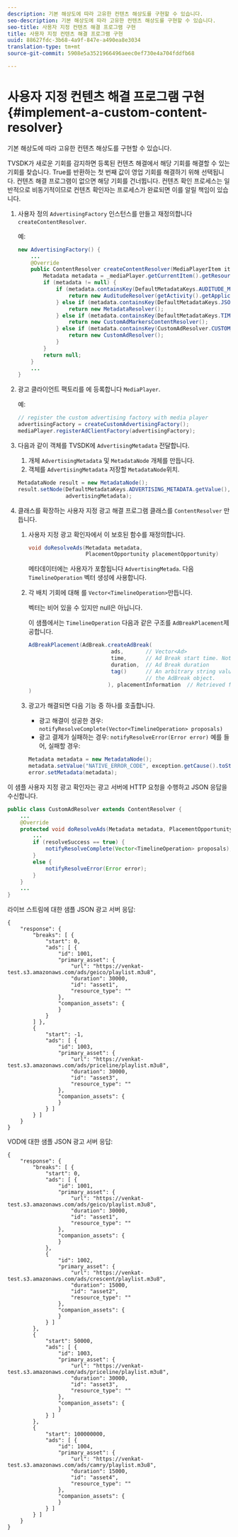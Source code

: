 ```yaml
---
description: 기본 해상도에 따라 고유한 컨텐츠 해상도를 구현할 수 있습니다.
seo-description: 기본 해상도에 따라 고유한 컨텐츠 해상도를 구현할 수 있습니다.
seo-title: 사용자 지정 컨텐츠 해결 프로그램 구현
title: 사용자 지정 컨텐츠 해결 프로그램 구현
uuid: 88627fdc-3b68-4a9f-847e-a490ea8e3034
translation-type: tm+mt
source-git-commit: 5908e5a3521966496aeec0ef730e4a704fddfb68

---
```



# 사용자 지정 컨텐츠 해결 프로그램 구현 {#implement-a-custom-content-resolver}

기본 해상도에 따라 고유한 컨텐츠 해상도를 구현할 수 있습니다.

TVSDK가 새로운 기회를 감지하면 등록된 컨텐츠 해결에서 해당 기회를 해결할 수 있는 기회를 찾습니다. True를 반환하는 첫 번째 값이 영업 기회를 해결하기 위해 선택됩니다. 컨텐츠 해결 프로그램이 없으면 해당 기회를 건너뜁니다. 컨텐츠 확인 프로세스는 일반적으로 비동기적이므로 컨텐츠 확인자는 프로세스가 완료되면 이를 알릴 책임이 있습니다.

1. 사용자 정의 `AdvertisingFactory` 인스턴스를 만들고 재정의합니다 `createContentResolver`.

   예:

   ```java
   new AdvertisingFactory() { 
       ... 
       @Override 
       public ContentResolver createContentResolver(MediaPlayerItem item) { 
           Metadata metadata = _mediaPlayer.getCurrentItem().getResource().getMetadata(); 
           if (metadata != null) { 
               if (metadata.containsKey(DefaultMetadataKeys.AUDITUDE_METADATA_KEY.getValue())) { 
                   return new AuditudeResolver(getActivity().getApplicationContext()); 
               } else if (metadata.containsKey(DefaultMetadataKeys.JSON_METADATA_KEY.getValue())) { 
                   return new MetadataResolver(); 
               } else if (metadata.containsKey(DefaultMetadataKeys.TIME_RANGES_METADATA_KEY.getValue())) { 
                   return new CustomAdMarkersContentResolver(); 
               } else if (metadata.containsKey(CustomAdResolver.CUSTOM_METADATA_KEY)) { 
                   return new CustomAdResolver(); 
               } 
           } 
           return null; 
       } 
       ... 
   }
   ```

1. 광고 클라이언트 팩토리를 에 등록합니다 `MediaPlayer`.

   예:

   ```java
   // register the custom advertising factory with media player 
   advertisingFactory = createCustomAdvertisingFactory(); 
   mediaPlayer.registerAdClientFactory(advertisingFactory);
   ```

1. 다음과 같이 객체를 TVSDK에 `AdvertisingMetadata` 전달합니다.
   1. 개체 `AdvertisingMetadata` 및 `MetadataNode` 개체를 만듭니다.
   1. 객체를 `AdvertisingMetadata` 저장할 `MetadataNode`위치.

   ```java
   MetadataNode result = new MetadataNode(); 
   result.setNode(DefaultMetadataKeys.ADVERTISING_METADATA.getValue(),  
                  advertisingMetadata);
   ```

1. 클래스를 확장하는 사용자 지정 광고 해결 프로그램 클래스를 `ContentResolver` 만듭니다.
   1. 사용자 지정 광고 확인자에서 이 보호된 함수를 재정의합니다.

      ```java
      void doResolveAds(Metadata metadata,  
                        PlacementOpportunity placementOpportunity)
      ```

      메타데이터에는 사용자가 포함됩니다 `AdvertisingMetada`. 다음 `TimelineOperation` 벡터 생성에 사용합니다.

   1. 각 배치 기회에 대해 를 `Vector<TimelineOperation>`만듭니다.

      벡터는 비어 있을 수 있지만 null은 아닙니다.

      이 샘플에서는 `TimelineOperation` 다음과 같은 구조를 `AdBreakPlacement`제공합니다.

      ```java
      AdBreakPlacement(AdBreak.createAdBreak( 
                                ads,       // Vector<Ad> 
                                time,      // Ad Break start time. Note: local time on the timeline 
                                duration,  // Ad Break duration 
                                tag()      // An arbitrary string value that can be attached to  
                                           // the AdBreak object. 
                               ), placementInformation  // Retrieved from PlacementOpportunity 
      )
      ```

   1. 광고가 해결되면 다음 기능 중 하나를 호출합니다.

      * 광고 해결이 성공한 경우: `notifyResolveComplete(Vector<TimelineOperation> proposals)`
      * 광고 결제가 실패하는 경우: `notifyResolveError(Error error)`
      예를 들어, 실패할 경우:

      ```java
      Metadata metadata = new MetadataNode(); 
      metadata.setValue("NATIVE_ERROR_CODE", exception.getCause().toString()); 
      error.setMetadata(metadata);
      ```


<!--<a id="example_4F0D7692A92E480A835D6FDBEDBE75E7"></a>-->

이 샘플 사용자 지정 광고 확인자는 광고 서버에 HTTP 요청을 수행하고 JSON 응답을 수신합니다.

```java
public class CustomAdResolver extends ContentResolver { 
    ... 
    @Override 
    protected void doResolveAds(Metadata metadata, PlacementOpportunity placementOpportunity) { 
        ... 
        if (resolveSuccess == true) { 
            notifyResolveComplete(Vector<TimelineOperation> proposals); 
        } 
        else { 
            notifyResolveError(Error error); 
        } 
    } 
    ... 
}
```

라이브 스트림에 대한 샘플 JSON 광고 서버 응답:

```
{     
    "response": { 
        "breaks": [ { 
            "start": 0, 
            "ads": [ { 
                "id": 1001, 
                "primary_asset": { 
                    "url": "https://venkat-test.s3.amazonaws.com/ads/geico/playlist.m3u8", 
                    "duration": 30000, 
                    "id": "asset1", 
                    "resource_type": "" 
                }, 
                "companion_assets": { 
                } 
            } 
        ] }, 
        { 
            "start": -1, 
            "ads": [ { 
                "id": 1003, 
                "primary_asset": { 
                    "url": "https://venkat-test.s3.amazonaws.com/ads/priceline/playlist.m3u8", 
                    "duration": 30000, 
                    "id": "asset3", 
                    "resource_type": "" 
                }, 
                "companion_assets": { 
                } 
            } ] 
        } ] 
    } 
} 
```

VOD에 대한 샘플 JSON 광고 서버 응답:

```
{     
    "response": { 
        "breaks": [ { 
            "start": 0, 
            "ads": [ { 
                "id": 1001, 
                "primary_asset": { 
                    "url": "https://venkat-test.s3.amazonaws.com/ads/geico/playlist.m3u8", 
                    "duration": 30000, 
                    "id": "asset1", 
                    "resource_type": "" 
                }, 
                "companion_assets": {  
                } 
            }, 
            { 
                "id": 1002, 
                "primary_asset": { 
                    "url": "https://venkat-test.s3.amazonaws.com/ads/crescent/playlist.m3u8", 
                    "duration": 15000, 
                    "id": "asset2", 
                    "resource_type": "" 
                }, 
                "companion_assets": { 
                } 
            } ] 
        }, 
        { 
            "start": 50000, 
            "ads": [ { 
                "id": 1003, 
                "primary_asset": { 
                    "url": "https://venkat-test.s3.amazonaws.com/ads/priceline/playlist.m3u8", 
                    "duration": 30000, 
                    "id": "asset3", 
                    "resource_type": "" 
                }, 
                "companion_assets": { 
                } 
            } ] 
        }, 
        { 
            "start": 100000000, 
            "ads": [ { 
                "id": 1004, 
                "primary_asset": { 
                    "url": "https://venkat-test.s3.amazonaws.com/ads/camry/playlist.m3u8", 
                    "duration": 15000, 
                    "id": "asset4", 
                    "resource_type": "" 
                }, 
                "companion_assets": { 
                } 
            } ] 
        } ] 
    } 
} 
```

